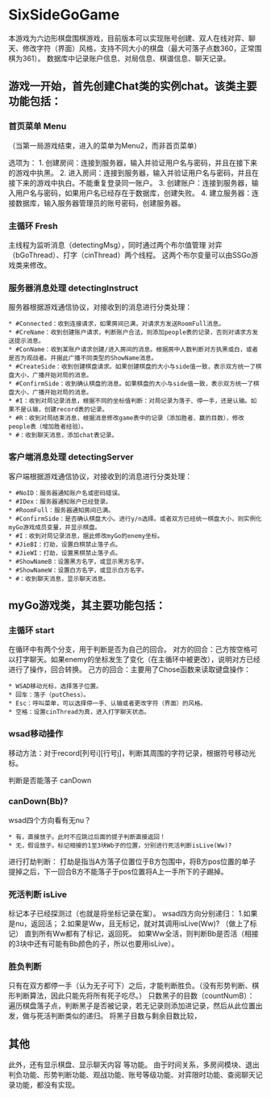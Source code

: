 # SixSideGoGame

本游戏为六边形棋盘围棋游戏，目前版本可以实现账号创建、双人在线对弈、聊天、修改字符（界面）风格，支持不同大小的棋盘（最大可落子点数360，正常围棋为361）。
数据库中记录账户信息、对局信息、棋谱信息、聊天记录。

## 游戏一开始，首先创建Chat类的实例chat。该类主要功能包括：

### 首页菜单 Menu

（当第一局游戏结束，进入的菜单为Menu2，而非首页菜单）

选项为：
	1. 创建房间：连接到服务器，输入并验证用户名与密码，并且在接下来的游戏中执黑。
	2. 进入房间：连接到服务器，输入并验证用户名与密码，并且在接下来的游戏中执白。不能重复登录同一账户。
	3. 创建账户：连接到服务器，输入用户名与密码，如果用户名已经存在于数据库，创建失败。
	4. 建立服务器：连接数据库，输入服务器管理员的账号密码，创建服务器。



### 主循环 Fresh

主线程为监听消息（detectingMsg），同时通过两个布尔值管理  对弈（bGoThread）、打字（cinThread）两个线程。
这两个布尔变量可以由SSGo游戏类来修改。

### 服务器消息处理 detectingInstruct

服务器根据游戏通信协议，对接收到的消息进行分类处理：

	* #Connected：收到连接请求，如果房间已满，对请求方发送RoomFull消息。
	* #CreName：收到创建账户请求，判断账户合法，则添加people表的记录，否则对请求方发送提示消息。
	* #ConName：收到某账户请求创建/进入房间的消息。根据房中人数判断对方执黑或白，或者是否为观战者。并据此广播不同类型的ShowName消息。
	* #CreateSide：收到创建棋盘请求。如果创建棋盘的大小与side值一致，表示双方统一了棋盘大小，广播开始对局的消息。
	* #ConfirmSide：收到确认棋盘的消息。如果棋盘的大小与side值一致，表示双方统一了棋盘大小，广播开始对局的消息。
	* #I：收到对局记录消息，根据不同的坐标值判断：对局记录为落子、停一手，还是认输。如果不是认输，创建record表的记录。
	* #R：收到对局结束消息，根据消息修改game表中的记录（添加胜者、赢的目数），修改people表（增加胜者经验）。
	* #：收到聊天消息，添加chat表记录。


### 客户端消息处理 detectingServer

客户端根据游戏通信协议，对接收到的消息进行分类处理：

	* #NoID：服务器通知账户名或密码错误。
	* #IDex：服务器通知账户已经登录。
	* #RoomFull：服务器通知房间已满。
	* #ConfirmSide：是否确认棋盘大小。进行y/n选择。或者双方已经统一棋盘大小，则实例化myGo游戏成员变量，并显示棋盘。
	* #I：收到对局记录消息，据此修改myGo的enemy坐标。
	* #JieBI：打劫，设置白棋禁止落子点。
	* #JieWI：打劫，设置黑棋禁止落子点。
	* #ShowNameB：设置黑方名字，或显示黑方名字。
	* #ShowNameW：设置白方名字，或显示白方名字。
	* #：收到聊天消息，显示聊天消息。




## myGo游戏类，其主要功能包括：

### 主循环 start

在循环中有两个分支，用于判断是否为自己的回合。
对方的回合：己方按空格可以打字聊天。如果enemy的坐标发生了变化（在主循环中被更改），说明对方已经进行了操作，回合转换。
己方的回合：主要用了Chose函数来读取键盘操作：

	* WSAD移动光标，选择落子位置。
	* 回车：落子（putChess）。
	* Esc：呼叫菜单，可以选择停一手、认输或者更改字符（界面）的风格。
	* 空格：设置cinThread为真，进入打字聊天状态。



### wsad移动操作

移动方法：对于record[列号i][行号j]，判断其周围的字符记录，根据符号移动光标。

判断是否能落子 canDown

### canDown(Bb)?
wsad四个方向看有无nu？

	* 有，直接放子。此时不应跳过后面的提子判断直接返回！
	* 无，假设放子。标记相接的1至3块Wb子的位置，分别进行死活判断isLive(Ww)?


进行打劫判断：
打劫是指当A方落子位置位于B方包围中，将B方pos位置的单子提掉之后，下一回合B方不能落子于pos位置将A上一手所下的子踢掉。

### 死活判断 isLive
    
标记本子已经探测过（也就是将坐标记录在案）。
    wsad四方向分别递归：
    1.如果是nu，返回活；
    2.如果是Ww，且无标记，就对其调用isLive(Ww)? （做上了标记）
    直到所有Ww都有了标记，返回死。
如果Ww全活，则判断Bb是否活（相接的3块中还有可能有Bb颜色的子，所以也要用isLive）。

### 胜负判断

只有在双方都停一手（认为无子可下）之后，才能判断胜负。（没有形势判断、棋形判断算法，因此只能先将所有死子吃尽。）
只数黑子的目数（countNumB）：
遍历棋盘落子点，判断黑子是否被记录，若无记录则添加进记录，然后从此位置出发，做与死活判断类似的递归。
将黑子目数与剩余目数比较，

## 其他

此外，还有显示棋盘、显示聊天内容 等功能。
由于时间关系，多房间模块、退出判负功能、形势判断功能、观战功能、账号等级功能、对弈限时功能、查阅聊天记录功能，都没有实现。
